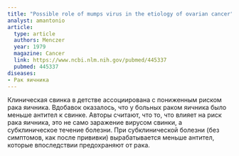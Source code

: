```yaml
---
title: "Possible role of mumps virus in the etiology of ovarian cancer"
analyst: amantonio
article:
  type: article
  authors: Menczer
  year: 1979
  magazine: Cancer
  link: https://www.ncbi.nlm.nih.gov/pubmed/445337
  pubmed: 445337
diseases:
- Рак яичника
---
```


Клиническая свинка в детстве ассоциирована с пониженным риском рака яичника. Вдобавок оказалось, что у больных раком яичника было меньше антител к свинке.
Авторы считают, что то, что влияет на риск рака яичника, это не само заражение вирусом свинки, а субклиническое течение болезни. При субклинической болезни (без симптомов, как после прививки) вырабатывается меньше антител, которые впоследствии предохраняют от рака.
